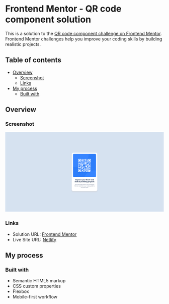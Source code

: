 # Frontend Mentor - QR code component solution

This is a solution to the [QR code component challenge on Frontend Mentor](https://www.frontendmentor.io/challenges/qr-code-component-iux_sIO_H). Frontend Mentor challenges help you improve your coding skills by building realistic projects.

## Table of contents

- [Overview](#overview)
  - [Screenshot](#screenshot)
  - [Links](#links)
- [My process](#my-process)
  - [Built with](#built-with)

## Overview

### Screenshot

![](screenshot.png)

### Links

- Solution URL: [Frontend Mentor](https://www.frontendmentor.io/solutions/qr-code-component-XOTp9SXADX)
- Live Site URL: [Netlify](https://lukeramljak-qr-code-component.netlify.app/)

## My process

### Built with

- Semantic HTML5 markup
- CSS custom properties
- Flexbox
- Mobile-first workflow
